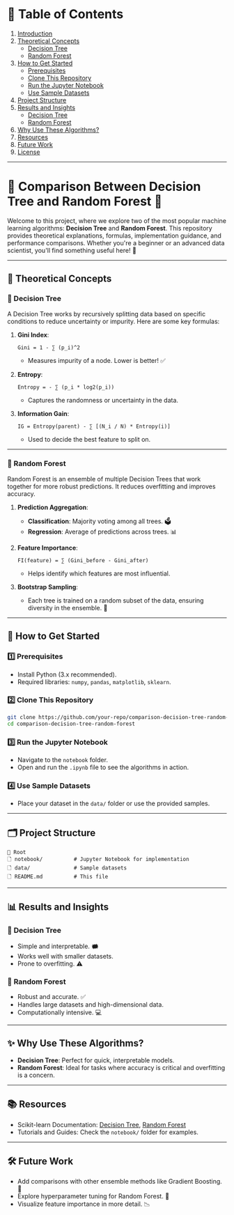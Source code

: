 # 📁 Table of Contents

1. [Introduction](#introduction)  
2. [Theoretical Concepts](#theoretical-concepts)  
   - [Decision Tree](#decision-tree)  
   - [Random Forest](#random-forest)  
3. [How to Get Started](#how-to-get-started)  
   - [Prerequisites](#1%ef%b8%8f%e2%83%a3-prerequisites)  
   - [Clone This Repository](#2%ef%b8%8f%e2%83%a3-clone-this-repository)  
   - [Run the Jupyter Notebook](#3%ef%b8%8f%e2%83%a3-run-the-jupyter-notebook)  
   - [Use Sample Datasets](#4%ef%b8%8f%e2%83%a3-use-sample-datasets)  
4. [Project Structure](#project-structure)  
5. [Results and Insights](#results-and-insights)  
   - [Decision Tree](#🌴-decision-tree)  
   - [Random Forest](#🌲-random-forest)  
6. [Why Use These Algorithms?](#why-use-these-algorithms)  
7. [Resources](#resources)  
8. [Future Work](#future-work)  
9. [License](#license)  

---

# 🌳 Comparison Between Decision Tree and Random Forest 🌲

Welcome to this project, where we explore two of the most popular machine learning algorithms: **Decision Tree** and **Random Forest**. This repository provides theoretical explanations, formulas, implementation guidance, and performance comparisons. Whether you're a beginner or an advanced data scientist, you'll find something useful here! 🚀

---

## 🔬 Theoretical Concepts

### 🌴 Decision Tree
A Decision Tree works by recursively splitting data based on specific conditions to reduce uncertainty or impurity. Here are some key formulas:

1. **Gini Index**:
   ```
   Gini = 1 - ∑ (p_i)^2
   ```
   - Measures impurity of a node. Lower is better! ✅

2. **Entropy**:
   ```
   Entropy = - ∑ (p_i * log2(p_i))
   ```
   - Captures the randomness or uncertainty in the data.

3. **Information Gain**:
   ```
   IG = Entropy(parent) - ∑ [(N_i / N) * Entropy(i)]
   ```
   - Used to decide the best feature to split on.

---

### 🌲 Random Forest
Random Forest is an ensemble of multiple Decision Trees that work together for more robust predictions. It reduces overfitting and improves accuracy.

1. **Prediction Aggregation**:
   - **Classification**: Majority voting among all trees. 🗳️
   - **Regression**: Average of predictions across trees. 📊

2. **Feature Importance**:
   ```
   FI(feature) = ∑ (Gini_before - Gini_after)
   ```
   - Helps identify which features are most influential.

3. **Bootstrap Sampling**:
   - Each tree is trained on a random subset of the data, ensuring diversity in the ensemble. 🎠

---

## 🚀 How to Get Started

### 1️⃣ Prerequisites
- Install Python (3.x recommended).
- Required libraries: `numpy`, `pandas`, `matplotlib`, `sklearn`.

### 2️⃣ Clone This Repository
```bash
git clone https://github.com/your-repo/comparison-decision-tree-random-forest.git
cd comparison-decision-tree-random-forest
```

### 3️⃣ Run the Jupyter Notebook
- Navigate to the `notebook` folder.
- Open and run the `.ipynb` file to see the algorithms in action.

### 4️⃣ Use Sample Datasets
- Place your dataset in the `data/` folder or use the provided samples.

---

## 🗂️ Project Structure

```
📂 Root
🗋 notebook/          # Jupyter Notebook for implementation
🗋 data/              # Sample datasets
🗋 README.md          # This file
```

---

## 📊 Results and Insights

### 🌴 **Decision Tree**
- Simple and interpretable. 🗰
- Works well with smaller datasets.
- Prone to overfitting. ⚠️

### 🌲 **Random Forest**
- Robust and accurate. ✅
- Handles large datasets and high-dimensional data.
- Computationally intensive. 💻

---

## ✨ Why Use These Algorithms?

- **Decision Tree**: Perfect for quick, interpretable models.
- **Random Forest**: Ideal for tasks where accuracy is critical and overfitting is a concern.

---

## 📚 Resources

- Scikit-learn Documentation: [Decision Tree](https://scikit-learn.org/stable/modules/tree.html), [Random Forest](https://scikit-learn.org/stable/modules/ensemble.html)
- Tutorials and Guides: Check the `notebook/` folder for examples.

---

## 🛠️ Future Work

- Add comparisons with other ensemble methods like Gradient Boosting. 🌟
- Explore hyperparameter tuning for Random Forest. 🔧
- Visualize feature importance in more detail. 📉

